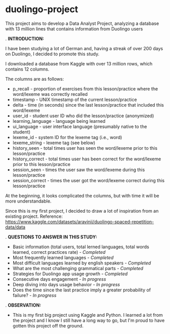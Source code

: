 # duolingo-project
This project aims to develop a Data Analyst Project, analyzing a database with 13 million lines that contains information from Duolingo users

.
**INTRODUCTION:**

I have been studying a lot of German and, having a streak of over 200 days on Duolingo, I decided to promote this study.

I downloaded a database from Kaggle with over 13 million rows, which contains 12 columns. 

The columns are as follows:

- p_recall - proportion of exercises from this lesson/practice where the word/lexeme was correctly recalled
- timestamp - UNIX timestamp of the current lesson/practice
- delta - time (in seconds) since the last lesson/practice that included this word/lexeme
- user_id - student user ID who did the lesson/practice (anonymized)
- learning_language - language being learned
- ui_language - user interface language (presumably native to the student)
- lexeme_id - system ID for the lexeme tag (i.e., word)
- lexeme_string - lexeme tag (see below)
- history_seen - total times user has seen the word/lexeme prior to this lesson/practice
- history_correct - total times user has been correct for the word/lexeme prior to this lesson/practice
- session_seen - times the user saw the word/lexeme during this lesson/practice
- session_correct - times the user got the word/lexeme correct during this lesson/practice

At the beginning, it looks complicated the columns, but with time it will be more understandable.

Since this is my first project, I decided to draw a lot of inspiration from an existing project. Reference: https://www.kaggle.com/datasets/aravinii/duolingo-spaced-repetition-data/data

.
**QUESTIONS TO ANSWER IN THIS STUDY:**

- Basic information (total users, total lerned languages, total words learned, correct practices rate) *- Completed*
- Most frequently learned languages *- Completed*
- Most difficult languages learned by english speakers *- Completed*
- What are the most challenging grammatical parts *- Completed*
- Strategies for Duolingo app usage growth *- Completed*
- Consecutive days engagement *- In progress*
- Deep diving into days usage behavior *- In progress*
- Does the time since the last practice imply a greater probability of failure? *- In progress*

.
**OBSERVATION:**
- This is my first big project using Kaggle and Python. I learned a lot from the project and I know I still have a long way to go, but I'm proud to have gotten this project off the ground.
